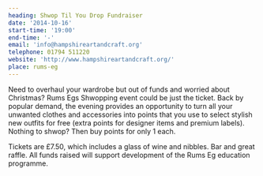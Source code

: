 ```yaml
---
heading: Shwop Til You Drop Fundraiser
date: '2014-10-16'
start-time: '19:00'
end-time: '-'
email: 'info@hampshireartandcraft.org'
telephone: 01794 511220
website: 'http://www.hampshireartandcraft.org/'
place: rums-eg
---
```

Need to overhaul your wardrobe but out of funds and worried about Christmas? Rums Egs Shwopping event could be just the ticket. Back by popular demand, the evening provides an opportunity to turn all your unwanted clothes and accessories into points that you use to select stylish new outfits for free (extra points for designer items and premium labels). Nothing to shwop? Then buy points for only 1 each.

Tickets are £7.50, which includes a glass of wine and nibbles. Bar and great raffle. All funds raised will support development of the Rums Eg education programme.
